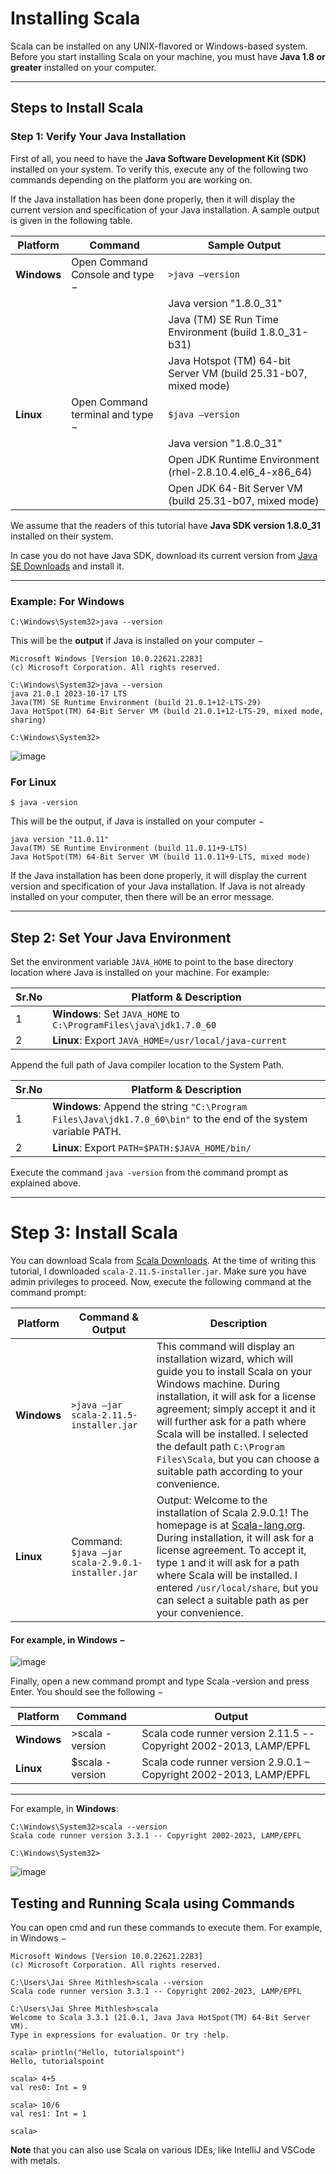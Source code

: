# Installing Scala

Scala can be installed on any UNIX-flavored or Windows-based system. Before you start installing Scala on your machine, you must have **Java 1.8 or greater** installed on your computer.

---

## Steps to Install Scala

### Step 1: Verify Your Java Installation

First of all, you need to have the **Java Software Development Kit (SDK)** installed on your system. To verify this, execute any of the following two commands depending on the platform you are working on.

If the Java installation has been done properly, then it will display the current version and specification of your Java installation. A sample output is given in the following table.

| **Platform** | **Command**                  | **Sample Output**                                                                                                                                      |
|--------------|------------------------------|--------------------------------------------------------------------------------------------------------------------------------------------------------|
| **Windows**  | Open Command Console and type − | `>java –version`                                                                                                                                       |
|              |                              | Java version "1.8.0_31"                                                                                                                                |
|              |                              | Java (TM) SE Run Time Environment (build 1.8.0_31-b31)                                                                                                  |
|              |                              | Java Hotspot (TM) 64-bit Server VM (build 25.31-b07, mixed mode)                                                                                        |
| **Linux**    | Open Command terminal and type − | `$java –version`                                                                                                                                       |
|              |                              | Java version "1.8.0_31"                                                                                                                                |
|              |                              | Open JDK Runtime Environment (rhel-2.8.10.4.el6_4-x86_64)                                                                                               |
|              |                              | Open JDK 64-Bit Server VM (build 25.31-b07, mixed mode)                                                                                                |


We assume that the readers of this tutorial have **Java SDK version 1.8.0_31** installed on their system.

In case you do not have Java SDK, download its current version from [Java SE Downloads](http://www.oracle.com/technetwork/java/javase/downloads/index.html) and install it.

---

### Example: For Windows

```windows
C:\Windows\System32>java --version

```

This will be the **output** if Java is installed on your computer −

```
Microsoft Windows [Version 10.0.22621.2283]
(c) Microsoft Corporation. All rights reserved.

C:\Windows\System32>java --version
java 21.0.1 2023-10-17 LTS
Java(TM) SE Runtime Environment (build 21.0.1+12-LTS-29)
Java HotSpot(TM) 64-Bit Server VM (build 21.0.1+12-LTS-29, mixed mode, sharing)

C:\Windows\System32>

```

![image](https://github.com/user-attachments/assets/32df998d-61ac-4cec-a193-017f8911bce8)

### For Linux

```linux
$ java -version

```

This will be the output, if Java is installed on your computer −

```
java version "11.0.11"
Java(TM) SE Runtime Environment (build 11.0.11+9-LTS)
Java HotSpot(TM) 64-Bit Server VM (build 11.0.11+9-LTS, mixed mode)

```

If the Java installation has been done properly, it will display the current version and specification of your Java installation. If Java is not already installed on your computer, then there will be an error message.

---

## Step 2: Set Your Java Environment

Set the environment variable `JAVA_HOME` to point to the base directory location where Java is installed on your machine. For example:

| Sr.No | Platform & Description                                         |
|-------|----------------------------------------------------------------|
| 1     | **Windows**: Set `JAVA_HOME` to `C:\ProgramFiles\java\jdk1.7.0_60` |
| 2     | **Linux**: Export `JAVA_HOME=/usr/local/java-current`           |

Append the full path of Java compiler location to the System Path.

| Sr.No | Platform & Description                                                      |
|-------|-----------------------------------------------------------------------------|
| 1     | **Windows**: Append the string `"C:\Program Files\Java\jdk1.7.0_60\bin"` to the end of the system variable PATH. |
| 2     | **Linux**: Export `PATH=$PATH:$JAVA_HOME/bin/`                              |

Execute the command `java -version` from the command prompt as explained above.

---

# Step 3: Install Scala

You can download Scala from [Scala Downloads](http://www.scala-lang.org/downloads). At the time of writing this tutorial, I downloaded `scala-2.11.5-installer.jar`. Make sure you have admin privileges to proceed. Now, execute the following command at the command prompt:

| Platform | Command & Output                                    | Description                                                                                                                 |
|----------|------------------------------------------------------|-----------------------------------------------------------------------------------------------------------------------------|
| **Windows** | `>java –jar scala-2.11.5-installer.jar`            | This command will display an installation wizard, which will guide you to install Scala on your Windows machine. During installation, it will ask for a license agreement; simply accept it and it will further ask for a path where Scala will be installed. I selected the default path `C:\Program Files\Scala`, but you can choose a suitable path according to your convenience. |
| **Linux**   | Command: `$java –jar scala-2.9.0.1-installer.jar`  | Output: Welcome to the installation of Scala 2.9.0.1! The homepage is at [Scala-lang.org](http://Scala-lang.org/). During installation, it will ask for a license agreement. To accept it, type `1` and it will ask for a path where Scala will be installed. I entered `/usr/local/share`, but you can select a suitable path as per your convenience. |


#### For example, in Windows −

![image](https://github.com/user-attachments/assets/cb61358a-8c49-47e3-b212-73cfbc8e80c3)

Finally, open a new command prompt and type Scala -version and press Enter. You should see the following −

| Platform | Command           | Output                                                                 |
|----------|-------------------|------------------------------------------------------------------------|
| **Windows** | \>scala -version  | Scala code runner version 2.11.5 -- Copyright 2002-2013, LAMP/EPFL     |
| **Linux**   | $scala -version   | Scala code runner version 2.9.0.1 – Copyright 2002-2013, LAMP/EPFL     |

---

For example, in **Windows**:

```
C:\Windows\System32>scala --version
Scala code runner version 3.3.1 -- Copyright 2002-2023, LAMP/EPFL

C:\Windows\System32>

```

![image](https://github.com/user-attachments/assets/87de5f59-4c5a-47d5-bd21-62d25b48f73d)


## Testing and Running Scala using Commands

You can open cmd and run these commands to execute them. For example, in Windows −

```
Microsoft Windows [Version 10.0.22621.2283]
(c) Microsoft Corporation. All rights reserved.

C:\Users\Jai Shree Mithlesh>scala --version
Scala code runner version 3.3.1 -- Copyright 2002-2023, LAMP/EPFL

C:\Users\Jai Shree Mithlesh>scala
Welcome to Scala 3.3.1 (21.0.1, Java Java HotSpot(TM) 64-Bit Server VM).
Type in expressions for evaluation. Or try :help.

scala> println("Hello, tutorialspoint")
Hello, tutorialspoint

scala> 4+5
val res0: Int = 9

scala> 10/6
val res1: Int = 1

scala>

```

**Note** that you can also use Scala on various IDEs, like IntelliJ and VSCode with metals.
